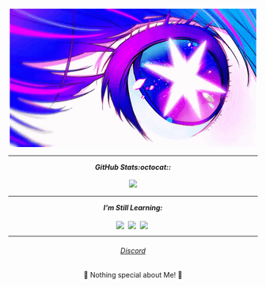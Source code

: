 <p align="center">
  <a href="https://discordapp.com/users/888941811224150046/"><img src="banner3.gif" alt="banner2" ></a>
</p>


<hr>
<p align = "center">
  <i><b>GitHub Stats:octocat::</b></i><br><br>
  <img src =https://streak-stats.demolab.com?user=eifal&theme=jolly&hide_border=true&border_radius=10 />


</p>
<hr>
<p align="center">
<i><b>I'm Still Learning:</b></i> 
  <br><br>
  <img align="center" src="https://img.shields.io/badge/-Python-black?logo=P&style=social" />&nbsp;
  <img align="center" src="https://img.shields.io/badge/-Java-black?logo=Java&style=social" />&nbsp;
  <img align="center" src="https://img.shields.io/badge/-C++-black?logo=C++&style=social" />&nbsp;

</p>

<hr>
<h6 align="center"><a href="https://discordapp.com/users/888941811224150046/">Discord</a></h6>
<p align="center">💜 Nothing special about Me! 💜</p>
